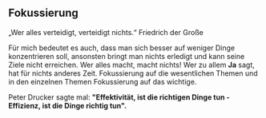 ## Fokussierung

„Wer alles verteidigt, verteidigt nichts.“
Friedrich der Große

Für mich bedeutet es auch, dass man sich besser auf weniger Dinge konzentrieren soll, ansonsten bringt man nichts erledigt und kann seine Ziele nicht erreichen. Wer alles macht, macht nichts!
Wer zu allem **Ja** sagt, hat für nichts anderes Zeit.
Fokussierung auf die wesentlichen Themen und in den einzelnen Themen Fokussierung auf das wichtige.

Peter Drucker sagte mal:
**"Effektivität, ist die richtigen Dinge tun - Effizienz, ist die Dinge richtig tun".**
